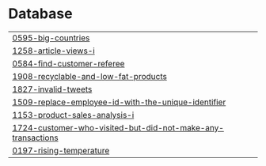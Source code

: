 # Database
|  |
| ------- |
| [0595-big-countries](https://github.com/MohabEffat/LeetCode-Solutions/tree/master/0595-big-countries) |
| [1258-article-views-i](https://github.com/MohabEffat/LeetCode-Solutions/tree/master/1258-article-views-i) |
| [0584-find-customer-referee](https://github.com/MohabEffat/LeetCode-Solutions/tree/master/0584-find-customer-referee) |
| [1908-recyclable-and-low-fat-products](https://github.com/MohabEffat/LeetCode-Solutions/tree/master/1908-recyclable-and-low-fat-products) |
| [1827-invalid-tweets](https://github.com/MohabEffat/LeetCode-Solutions/tree/master/1827-invalid-tweets) |
| [1509-replace-employee-id-with-the-unique-identifier](https://github.com/MohabEffat/LeetCode-Solutions/tree/master/1509-replace-employee-id-with-the-unique-identifier) |
| [1153-product-sales-analysis-i](https://github.com/MohabEffat/LeetCode-Solutions/tree/master/1153-product-sales-analysis-i) |
| [1724-customer-who-visited-but-did-not-make-any-transactions](https://github.com/MohabEffat/LeetCode-Solutions/tree/master/1724-customer-who-visited-but-did-not-make-any-transactions) |
| [0197-rising-temperature](https://github.com/MohabEffat/LeetCode-Solutions/tree/master/0197-rising-temperature) |

